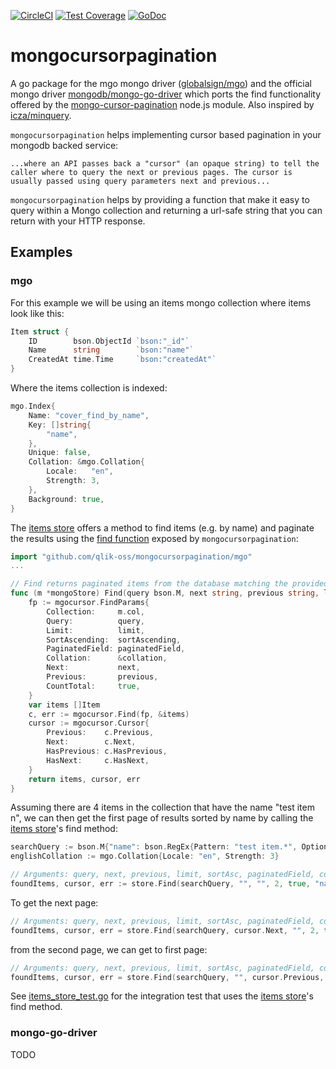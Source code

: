 [![CircleCI](https://circleci.com/gh/qlik-oss/mongocursorpagination.svg?style=svg)](https://circleci.com/gh/qlik-oss/mongocursorpagination/tree/master)
[![Test Coverage](https://api.codeclimate.com/v1/badges/4e4e0f41b11af79ca677/test_coverage)](https://codeclimate.com/github/qlik-oss/mongocursorpagination/test_coverage)
[![GoDoc](https://godoc.org/github.com/qlik-oss/mongocursorpagination?status.svg)](https://godoc.org/github.com/qlik-oss/mongocursorpagination)

# mongocursorpagination

A go package for the mgo mongo driver ([globalsign/mgo](https://github.com/globalsign/mgo)) and the official mongo driver [mongodb/mongo-go-driver](https://github.com/mongodb/mongo-go-driver) which ports the find functionality offered by the [mongo-cursor-pagination](https://github.com/mixmaxhq/mongo-cursor-pagination) node.js module. Also inspired by [icza/minquery](https://github.com/icza/minquery).

`mongocursorpagination` helps implementing cursor based pagination in your mongodb backed service:
```
...where an API passes back a "cursor" (an opaque string) to tell the caller where to query the next or previous pages. The cursor is usually passed using query parameters next and previous...
```

`mongocursorpagination` helps by providing a function that make it easy to query within a Mongo collection and returning a url-safe string that you can return with your HTTP response.

## Examples

### mgo

For this example we will be using an items mongo collection where items look like this:
```go
Item struct {
    ID        bson.ObjectId `bson:"_id"`
    Name      string        `bson:"name"`
    CreatedAt time.Time     `bson:"createdAt"`
}
```

Where the items collection is indexed:
```go
mgo.Index{
    Name: "cover_find_by_name",
    Key: []string{
        "name",
    },
    Unique: false,
    Collation: &mgo.Collation{
        Locale:   "en",
        Strength: 3,
    },
    Background: true,
}
```

The [items store](./test/integration/items_store.go) offers a method to find items (e.g. by name) and paginate the results using the [find function](./mgocursor/find.go) exposed by `mongocursorpagination`:
```go
import "github.com/qlik-oss/mongocursorpagination/mgo"
...

// Find returns paginated items from the database matching the provided query
func (m *mongoStore) Find(query bson.M, next string, previous string, limit int, sortAscending bool, paginatedField string, collation mgo.Collation) ([]Item, mgocursor.Cursor, error) {
	fp := mgocursor.FindParams{
        Collection:     m.col,
		Query:          query,
		Limit:          limit,
		SortAscending:  sortAscending,
		PaginatedField: paginatedField,
		Collation:      &collation,
		Next:           next,
		Previous:       previous,
		CountTotal:     true,
	}
	var items []Item
	c, err := mgocursor.Find(fp, &items)
	cursor := mgocursor.Cursor{
		Previous:    c.Previous,
		Next:        c.Next,
		HasPrevious: c.HasPrevious,
		HasNext:     c.HasNext,
	}
	return items, cursor, err
}
```

Assuming there are 4 items in the collection that have the name "test item n", we can then get the first page of results sorted by name by calling the [items store](./test/integration/items_store.go)'s find method:
```go
searchQuery := bson.M{"name": bson.RegEx{Pattern: "test item.*", Options: "i"}}
englishCollation := mgo.Collation{Locale: "en", Strength: 3}

// Arguments: query, next, previous, limit, sortAsc, paginatedField, collation
foundItems, cursor, err := store.Find(searchQuery, "", "", 2, true, "name", englishCollation)
```

To get the next page:
```go
// Arguments: query, next, previous, limit, sortAsc, paginatedField, collation
foundItems, cursor, err = store.Find(searchQuery, cursor.Next, "", 2, true, "name", englishCollation)
```

from the second page, we can get to first page:
```go
// Arguments: query, next, previous, limit, sortAsc, paginatedField, collation
foundItems, cursor, err = store.Find(searchQuery, "", cursor.Previous, 2, true, "name", englishCollation)
```

See [items_store_test.go](./test/integration/mgo_items_store_test.go) for the integration test that uses the [items store](./test/integration/mgo_items_store.go)'s find method.

### mongo-go-driver

TODO
